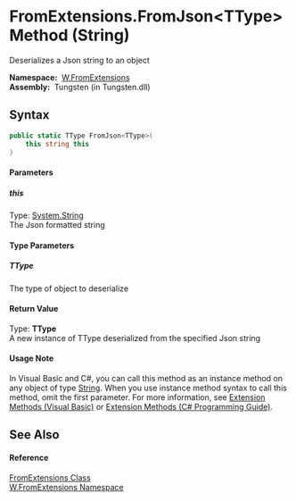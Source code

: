 FromExtensions.FromJson&lt;TType> Method (String)
=================================================
   Deserializes a Json string to an object

  **Namespace:**  [W.FromExtensions][1]  
  **Assembly:**  Tungsten (in Tungsten.dll)

Syntax
------

```csharp
public static TType FromJson<TType>(
	this string this
)

```

#### Parameters

##### *this*
Type: [System.String][2]  
The Json formatted string

#### Type Parameters

##### *TType*
The type of object to deserialize

#### Return Value
Type: **TType**  
A new instance of TType deserialized from the specified Json string
#### Usage Note
In Visual Basic and C#, you can call this method as an instance method on any object of type [String][2]. When you use instance method syntax to call this method, omit the first parameter. For more information, see [Extension Methods (Visual Basic)][3] or [Extension Methods (C# Programming Guide)][4].

See Also
--------

#### Reference
[FromExtensions Class][5]  
[W.FromExtensions Namespace][1]  

[1]: ../README.md
[2]: http://msdn.microsoft.com/en-us/library/s1wwdcbf
[3]: http://msdn.microsoft.com/en-us/library/bb384936.aspx
[4]: http://msdn.microsoft.com/en-us/library/bb383977.aspx
[5]: README.md